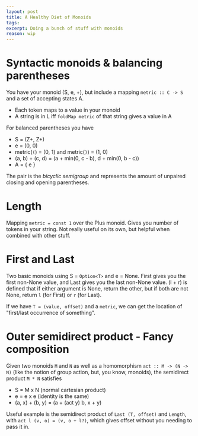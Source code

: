 ```yaml
---
layout: post
title: A Healthy Diet of Monoids
tags:
excerpt: Doing a bunch of stuff with monoids
reason: wip
---
```


# Syntactic monoids & balancing parentheses

You have your monoid (S, e, +), but include a mapping `metric :: C -> S` and a set of accepting states A.

- Each token maps to a value in your monoid
- A string is in L iff `foldMap metric` of that string gives a value in A

For balanced parentheses you have

- S = (Z+, Z+)
- e = (0, 0)
- metric(`(`) = (0, 1) and metric(`)`) = (1, 0)
- (a, b) + (c, d) = (a + min(0, c - b), d + min(0, b - c))
- A = { e }

The pair is the *bicyclic semigroup* and represents the amount of unpaired closing and opening parentheses.

# Length

Mapping `metric = const 1` over the Plus monoid. Gives you number of tokens in your string. Not really useful on its own, but helpful when combined with other stuff.

# First and Last

Two basic monoids using S = `Option<T>` and e = None. First gives you the first non-None value, and Last gives you the last non-None value. (l + r) is defined that if either argument is None, return the other, but if both are not None, return `l` (for First) or `r` (for Last).

If we have `T = (value, offset)` and a `metric`, we can get the location of "first/last occurrence of something".

# Outer semidirect product - Fancy composition

Given two monoids `M` and `N` as well as a homomorphism `act :: M -> (N -> N)` (like the notion of group action, but, you know, monoids), the semidirect product `M * N` satisfies

- S = M x N (normal cartesian product)
- e = e x e (identity is the same)
- (a, x) + (b, y) = (a + (act y) b, x + y)

Useful example is the semidirect product of `Last (T, offset)` and `Length`, with `act l (v, o) = (v, o + l?)`, which gives offset without you needing to pass it in.
